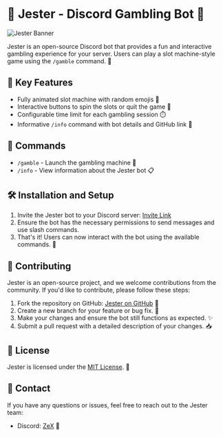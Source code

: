 # 🤡 Jester - Discord Gambling Bot 🎰

![Jester Banner](https://i.imgur.com/LeWGX52.png)

Jester is an open-source Discord bot that provides a fun and interactive gambling experience for your server. Users can play a slot machine-style game using the `/gamble` command. 🎲

## 🔑 Key Features

- Fully animated slot machine with random emojis 🎰
- Interactive buttons to spin the slots or quit the game 🎲
- Configurable time limit for each gambling session ⏱️
- Informative `/info` command with bot details and GitHub link 📝

## 💬 Commands

- `/gamble` - Launch the gambling machine 🎰
- `/info` - View information about the Jester bot 📋

## 🛠️ Installation and Setup

1. Invite the Jester bot to your Discord server: [Invite Link](https://discord.com/oauth2/authorize?client_id=1311374006586183773)
2. Ensure the bot has the necessary permissions to send messages and use slash commands.
3. That's it! Users can now interact with the bot using the available commands. 🚀

## 🤝 Contributing

Jester is an open-source project, and we welcome contributions from the community. If you'd like to contribute, please follow these steps:

1. Fork the repository on GitHub: [Jester on GitHub](https://github.com/jester-opensource/jester) 🍴
2. Create a new branch for your feature or bug fix. 🌿
3. Make your changes and ensure the bot still functions as expected. ✨
4. Submit a pull request with a detailed description of your changes. 📥

## 📜 License

Jester is licensed under the [MIT License](LICENSE). 📄

## 💬 Contact

If you have any questions or issues, feel free to reach out to the Jester team:

- Discord: [ZeX](https://discord.com/users/869826032356700200) 💬

